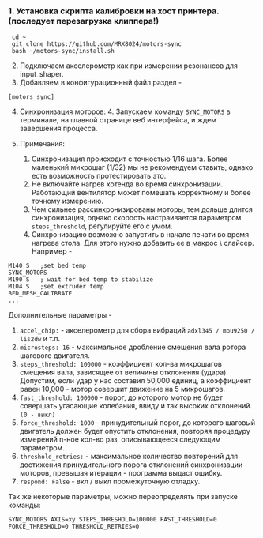 ### 1. Установка скрипта калибровки на хост принтера. (последует перезагрузка клиппера!)
```
 cd ~
 git clone https://github.com/MRX8024/motors-sync
 bash ~/motors-sync/install.sh
```

2. Подключаем акселерометр как при измерении резонансов для input_shaper.
3. Добавляем в конфигурационный файл раздел -
```
[motors_sync]
```
4. Синхронизация моторов:
   4. Запускаем команду `SYNC_MOTORS` в терминале, на главной странице веб интерфейса, и ждем завершения процесса.
 

5. Примечания:

    1. Синхронизация происходит с точностью 1/16 шага. Более маленький микрошаг (1/32) мы не рекомендуем ставить, однако есть возможность протестировать это.
    2. Не включайте нагрев хотенда во время синхронизации. Работающий вентилятор может помешать корректному и более точному измерению.
    3. Чем сильнее рассинхронизированы моторы, тем дольше длится синхронизация, однако скорость настраивается параметром `steps_threshold`, регулируйте его с умом.
    4. Синхронизацию возможно запустить в начале печати во время нагрева стола. Для этого нужно добавить ее в макрос \ слайсер. Например -
```
M140 S   ;set bed temp
SYNC_MOTORS
M190 S   ; wait for bed temp to stabilize
M104 S   ;set extruder temp
BED_MESH_CALIBRATE
...
```

Дополнительные параметры -

1. `accel_chip:` - акселерометр для сбора вибраций `adxl345 / mpu9250 / lis2dw` и т.п.
2. `microsteps: 16` - максимальное дробление смещения вала ротора шагового двигателя.
3. `steps_threshold: 100000` - коэффициент кол-ва микрошагов смещения вала, зависящее от величины отклонения (удара). Допустим, если удар у нас составил 50,000 единиц, а коэффициент равен 10,000 - мотор совершит движение на 5 микрошагов.
4. `fast_threshold: 100000` - порог, до которого мотор не будет совершать угасающие колебания, ввиду и так высоких отклонений. `(0 - выкл)`
5. `force_threshold: 1000` - принудительный порог, до которого шаговый двигатель должен будет опустить отклонения, повторяя процедуру измерений n-ное кол-во раз, описывающееся следующим параметром.
6. `threshold_retries:` - максимальное количество повторений для достижения принудительного порога отклонений синхронизации моторов, превышая итерации - программа выдаст ошибку.
7. `respond: False` - вкл / выкл промежуточную отладку.

Так же некоторые параметры, можно переопределять при запуске команды:
```
SYNC_MOTORS AXIS=xy STEPS_THRESHOLD=100000 FAST_THRESHOLD=0 FORCE_THRESHOLD=0 THRESHOLD_RETRIES=0
```

